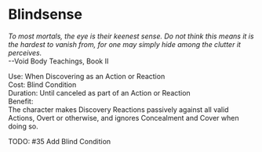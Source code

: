 # Blindsense

*To most mortals, the eye is their keenest sense. Do not think this means it is the hardest to vanish from, for one may simply hide among the clutter it perceives.*  
--Void Body Teachings, Book II

Use: When Discovering as an Action or Reaction  
Cost: Blind Condition  
Duration: Until canceled as part of an Action or Reaction  
Benefit:  
The character makes Discovery Reactions passively against all valid Actions, Overt or otherwise, and ignores Concealment and Cover when doing so.

TODO: #35 Add Blind Condition